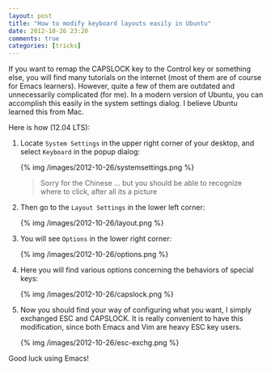 ```yaml
---
layout: post
title: "How to modify keyboard layouts easily in Ubuntu"
date: 2012-10-26 23:20
comments: true
categories: [tricks] 
---
```


If you want to remap the CAPSLOCK key to the Control key or something else,
you will find many tutorials on the internet (most of them are of course for
Emacs learners). However, quite a few of them are outdated and unnecessarily
complicated (for me). In a modern version of Ubuntu, you can accomplish this
easily in the system settings dialog. I believe Ubuntu learned this from Mac.

Here is how (12.04 LTS):

<!-- more -->

1. Locate `System Settings` in the upper right corner of your desktop, and
select `Keyboard` in the popup dialog:

	{% img /images/2012-10-26/systemsettings.png %}

	> Sorry for the Chinese ... but you should be able to recognize where to click,
	> after all its a picture
	
2. Then go to the `Layout Settings` in the lower left corner:

	{% img /images/2012-10-26/layout.png %}

3. You will see `Options` in the lower right corner:

	{% img /images/2012-10-26/options.png %}

4. Here you will find various options concerning the behaviors of special keys:

	{% img /images/2012-10-26/capslock.png %}

5. Now you should find your way of configuring what you want, I simply exchanged
ESC and CAPSLOCK. It is really convenient to have this modification, since
both Emacs and Vim are heavy ESC key users.

	{% img /images/2012-10-26/esc-exchg.png %}

Good luck using Emacs!

